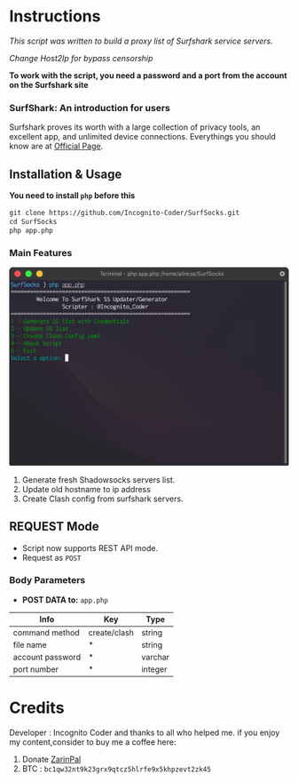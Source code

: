 # Instructions
*This script was written to build a proxy list of Surfshark service servers.*

*Change Host2Ip for bypass censorship*

__To work with the script, you need a password and a port from the account on the Surfshark site__
### SurfShark: An introduction for users
Surfshark proves its worth with a large collection of privacy tools, an excellent app, and unlimited device connections.
Everythings you should know are at [Official Page](https://surfshark.com/features).
## Installation & Usage
__You need to install `php` before this__
```
git clone https://github.com/Incognito-Coder/SurfSocks.git
cd SurfSocks
php app.php
```
### Main Features
![Screenshot](https://github.com/Incognito-Coder/SurfSocks/blob/main/img/main.png "Application")
1. Generate fresh Shadowsocks servers list.
2. Update old hostname to ip address
3. Create Clash config from surfshark servers.
## REQUEST Mode
- Script now supports REST API mode.
- Request as `POST`
### Body Parameters
- **POST DATA to:** `app.php`

| Info  | Key  | Type  |
|---|---|---|
| command method  | create/clash  | string  |
|  file name |  * | string  |
| account password  |  * | varchar  |
| port number  |  * | integer  |
# Credits
Developer : Incognito Coder
and thanks to all who helped me.
if you enjoy my content,consider to buy me a coffee here:
1. Donate [ZarinPal](https://zarinp.al/@incognito)
2. BTC : `bc1qw32nt9k23grx9qtcz5hlrfe9x5khpzevt2zk45`